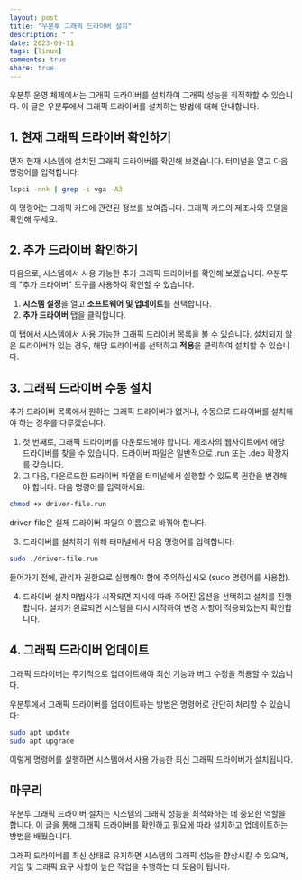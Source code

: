 ```yaml
---
layout: post
title: "우분투 그래픽 드라이버 설치"
description: " "
date: 2023-09-11
tags: [linux]
comments: true
share: true
---
```


우분투 운영 체제에서는 그래픽 드라이버를 설치하여 그래픽 성능을 최적화할 수 있습니다. 이 글은 우분투에서 그래픽 드라이버를 설치하는 방법에 대해 안내합니다.

## 1. 현재 그래픽 드라이버 확인하기

먼저 현재 시스템에 설치된 그래픽 드라이버를 확인해 보겠습니다. 터미널을 열고 다음 명령어를 입력합니다:

```bash
lspci -nnk | grep -i vga -A3
```

이 명령어는 그래픽 카드에 관련된 정보를 보여줍니다. 그래픽 카드의 제조사와 모델을 확인해 두세요.

## 2. 추가 드라이버 확인하기

다음으로, 시스템에서 사용 가능한 추가 그래픽 드라이버를 확인해 보겠습니다. 우분투의 "추가 드라이버" 도구를 사용하여 확인할 수 있습니다.

1. **시스템 설정**을 열고 **소프트웨어 및 업데이트**를 선택합니다.
2. **추가 드라이버** 탭을 클릭합니다.

이 탭에서 시스템에서 사용 가능한 그래픽 드라이버 목록을 볼 수 있습니다. 설치되지 않은 드라이버가 있는 경우, 해당 드라이버를 선택하고 **적용**을 클릭하여 설치할 수 있습니다.

## 3. 그래픽 드라이버 수동 설치

추가 드라이버 목록에서 원하는 그래픽 드라이버가 없거나, 수동으로 드라이버를 설치해야 하는 경우를 다루겠습니다.

1. 첫 번째로, 그래픽 드라이버를 다운로드해야 합니다. 제조사의 웹사이트에서 해당 드라이버를 찾을 수 있습니다. 드라이버 파일은 일반적으로 .run 또는 .deb 확장자를 갖습니다.
2. 그 다음, 다운로드한 드라이버 파일을 터미널에서 실행할 수 있도록 권한을 변경해야 합니다. 다음 명령어를 입력하세요:

```bash
chmod +x driver-file.run
```

driver-file은 실제 드라이버 파일의 이름으로 바꿔야 합니다.

3. 드라이버를 설치하기 위해 터미널에서 다음 명령어를 입력합니다:

```bash
sudo ./driver-file.run
```

들어가기 전에, 관리자 권한으로 실행해야 함에 주의하십시오 (sudo 명령어를 사용함).

4. 드라이버 설치 마법사가 시작되면 지시에 따라 주어진 옵션을 선택하고 설치를 진행합니다. 설치가 완료되면 시스템을 다시 시작하여 변경 사항이 적용되었는지 확인합니다.

## 4. 그래픽 드라이버 업데이트

그래픽 드라이버는 주기적으로 업데이트해야 최신 기능과 버그 수정을 적용할 수 있습니다.

우분투에서 그래픽 드라이버를 업데이트하는 방법은 명령어로 간단히 처리할 수 있습니다:

```bash
sudo apt update
sudo apt upgrade
```

이렇게 명령어를 실행하면 시스템에서 사용 가능한 최신 그래픽 드라이버가 설치됩니다.

## 마무리

우분투 그래픽 드라이버 설치는 시스템의 그래픽 성능을 최적화하는 데 중요한 역할을 합니다. 이 글을 통해 그래픽 드라이버를 확인하고 필요에 따라 설치하고 업데이트하는 방법을 배웠습니다.

그래픽 드라이버를 최신 상태로 유지하면 시스템의 그래픽 성능을 향상시킬 수 있으며, 게임 및 그래픽 요구 사항이 높은 작업을 수행하는 데 도움이 됩니다.